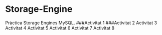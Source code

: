 # Storage-Engine
Pràctica Storage Engines MySQL.
###Activitat 1
###Activitat 2
Activitat 3
Activitat 4
Activitat 5
Activitat 6
Activitat 7
Activitat 8
